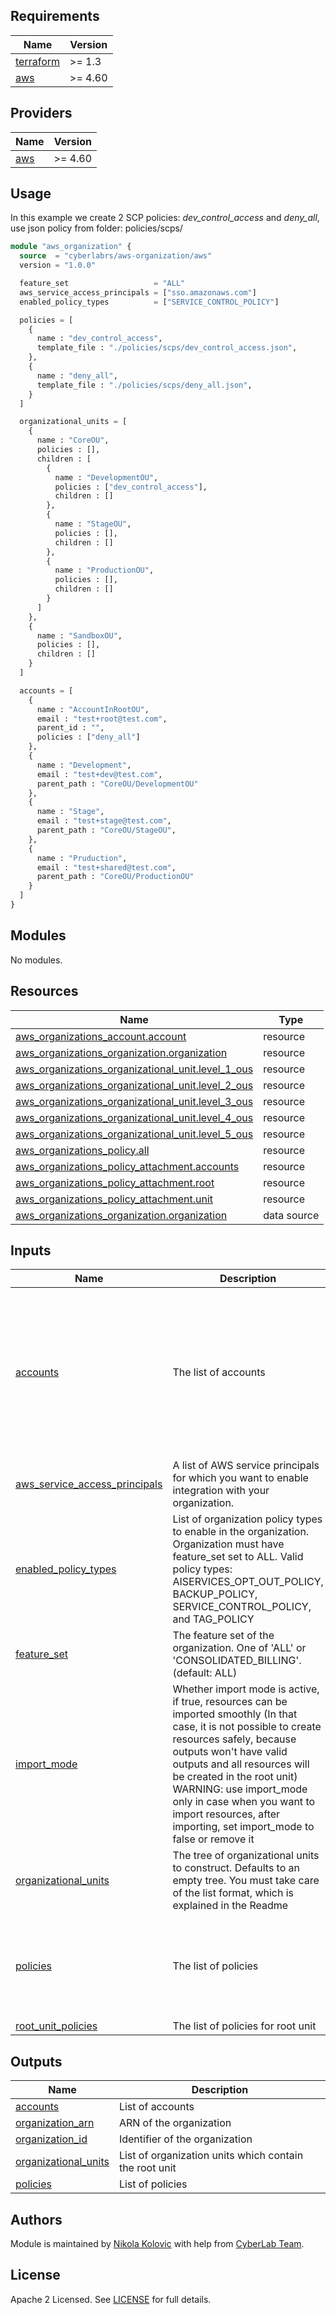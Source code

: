 <!-- BEGIN_TF_DOCS -->
## Requirements

| Name | Version |
|------|---------|
| <a name="requirement_terraform"></a> [terraform](#requirement\_terraform) | >= 1.3 |
| <a name="requirement_aws"></a> [aws](#requirement\_aws) | >= 4.60 |

## Providers

| Name | Version |
|------|---------|
| <a name="provider_aws"></a> [aws](#provider\_aws) | >= 4.60 |

## Usage 

In this example we create 2 SCP policies: *dev_control_access* and *deny_all*, use json policy from folder: policies/scps/

```terraform
module "aws_organization" {
  source  = "cyberlabrs/aws-organization/aws"
  version = "1.0.0"

  feature_set                   = "ALL"
  aws_service_access_principals = ["sso.amazonaws.com"]
  enabled_policy_types          = ["SERVICE_CONTROL_POLICY"]

  policies = [
    {
      name : "dev_control_access",
      template_file : "./policies/scps/dev_control_access.json", 
    },
    {
      name : "deny_all",
      template_file : "./policies/scps/deny_all.json", 
    }
  ]

  organizational_units = [
    {
      name : "CoreOU", 
      policies : [],
      children : [
        {
          name : "DevelopmentOU", 
          policies : ["dev_control_access"],
          children : []
        },
        {
          name : "StageOU", 
          policies : [],
          children : []
        },
        {
          name : "ProductionOU",
          policies : [],
          children : []
        }
      ]
    },
    {
      name : "SandboxOU",
      policies : [],
      children : []
    }
  ]

  accounts = [
    {
      name : "AccountInRootOU",
      email : "test+root@test.com",
      parent_id : "",
      policies : ["deny_all"]
    },
    {
      name : "Development",
      email : "test+dev@test.com",
      parent_path : "CoreOU/DevelopmentOU"
    },
    {
      name : "Stage",
      email : "test+stage@test.com",
      parent_path : "CoreOU/StageOU",
    },
    {
      name : "Pruduction",
      email : "test+shared@test.com",
      parent_path : "CoreOU/ProductionOU"
    }
  ]
}
```
## Modules

No modules.

## Resources

| Name | Type |
|------|------|
| [aws_organizations_account.account](https://registry.terraform.io/providers/hashicorp/aws/latest/docs/resources/organizations_account) | resource |
| [aws_organizations_organization.organization](https://registry.terraform.io/providers/hashicorp/aws/latest/docs/resources/organizations_organization) | resource |
| [aws_organizations_organizational_unit.level_1_ous](https://registry.terraform.io/providers/hashicorp/aws/latest/docs/resources/organizations_organizational_unit) | resource |
| [aws_organizations_organizational_unit.level_2_ous](https://registry.terraform.io/providers/hashicorp/aws/latest/docs/resources/organizations_organizational_unit) | resource |
| [aws_organizations_organizational_unit.level_3_ous](https://registry.terraform.io/providers/hashicorp/aws/latest/docs/resources/organizations_organizational_unit) | resource |
| [aws_organizations_organizational_unit.level_4_ous](https://registry.terraform.io/providers/hashicorp/aws/latest/docs/resources/organizations_organizational_unit) | resource |
| [aws_organizations_organizational_unit.level_5_ous](https://registry.terraform.io/providers/hashicorp/aws/latest/docs/resources/organizations_organizational_unit) | resource |
| [aws_organizations_policy.all](https://registry.terraform.io/providers/hashicorp/aws/latest/docs/resources/organizations_policy) | resource |
| [aws_organizations_policy_attachment.accounts](https://registry.terraform.io/providers/hashicorp/aws/latest/docs/resources/organizations_policy_attachment) | resource |
| [aws_organizations_policy_attachment.root](https://registry.terraform.io/providers/hashicorp/aws/latest/docs/resources/organizations_policy_attachment) | resource |
| [aws_organizations_policy_attachment.unit](https://registry.terraform.io/providers/hashicorp/aws/latest/docs/resources/organizations_policy_attachment) | resource |
| [aws_organizations_organization.organization](https://registry.terraform.io/providers/hashicorp/aws/latest/docs/data-sources/organizations_organization) | data source |

## Inputs

| Name | Description | Type | Default | Required |
|------|-------------|------|---------|:--------:|
| <a name="input_accounts"></a> [accounts](#input\_accounts) | The list of accounts | <pre>list(object({<br>    name                       = string,<br>    email                      = string,<br>    parent_id                  = optional(string)<br>    parent_path                = optional(string)<br>    role_name                  = optional(string)<br>    close_on_deletion          = optional(string)<br>    create_govcloud            = optional(string)<br>    iam_user_access_to_billing = optional(string)<br>    policies                   = optional(list(string))<br>  }))</pre> | `[]` | no |
| <a name="input_aws_service_access_principals"></a> [aws\_service\_access\_principals](#input\_aws\_service\_access\_principals) | A list of AWS service principals for which you want to enable integration with your organization. | `list(string)` | `[]` | no |
| <a name="input_enabled_policy_types"></a> [enabled\_policy\_types](#input\_enabled\_policy\_types) | List of organization policy types to enable in the organization. Organization must have feature\_set set to ALL. Valid policy types: AISERVICES\_OPT\_OUT\_POLICY, BACKUP\_POLICY, SERVICE\_CONTROL\_POLICY, and TAG\_POLICY | `list(string)` | `[]` | no |
| <a name="input_feature_set"></a> [feature\_set](#input\_feature\_set) | The feature set of the organization. One of 'ALL' or 'CONSOLIDATED\_BILLING'. (default: ALL) | `string` | `"ALL"` | no |
| <a name="input_import_mode"></a> [import\_mode](#input\_import\_mode) | Whether import mode is active, if true, resources can be imported smoothly (In that case, it is not possible to create resources safely, because outputs won't have valid outputs and all resources will be created in the root unit) WARNING: use import\_mode only in case when you want to import resources, after importing, set import\_mode to false or remove it | `bool` | `false` | no |
| <a name="input_organizational_units"></a> [organizational\_units](#input\_organizational\_units) | The tree of organizational units to construct. Defaults to an empty tree. You must take care of the list format, which is explained in the Readme | `any` | `[]` | no |
| <a name="input_policies"></a> [policies](#input\_policies) | The list of policies | <pre>list(object({<br>    name          = string,<br>    template_file = string,<br>    type          = optional(string)<br>    skip_destroy  = optional(bool)<br>    description   = optional(string)<br>  }))</pre> | `[]` | no |
| <a name="input_root_unit_policies"></a> [root\_unit\_policies](#input\_root\_unit\_policies) | The list of policies for root unit | `list(string)` | `[]` | no |

## Outputs

| Name | Description |
|------|-------------|
| <a name="output_accounts"></a> [accounts](#output\_accounts) | List of accounts |
| <a name="output_organization_arn"></a> [organization\_arn](#output\_organization\_arn) | ARN of the organization |
| <a name="output_organization_id"></a> [organization\_id](#output\_organization\_id) | Identifier of the organization |
| <a name="output_organizational_units"></a> [organizational\_units](#output\_organizational\_units) | List of organization units which contain the root unit |
| <a name="output_policies"></a> [policies](#output\_policies) | List of policies |

## Authors

Module is maintained by [Nikola Kolovic](https://github.com/nikolakolovic) with help from [CyberLab Team](https://github.com/cyberlabrs).

## License

Apache 2 Licensed. See [LICENSE](https://github.com/cyberlabrs/terraform-aws-aws-organization/blob/main/LICENSE) for full details.
<!-- END_TF_DOCS -->